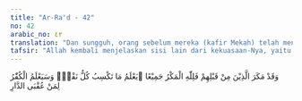 ```yaml
---
title: "Ar-Ra'd - 42"
no: 42
arabic_no: ٤٢
translation: "Dan sungguh, orang sebelum mereka (kafir Mekah) telah mengadakan tipu daya, tetapi semua tipu daya itu dalam kekuasaan Allah. Dia mengetahui apa yang diusahakan oleh setiap orang, dan orang yang ingkar kepada Tuhan akan mengetahui untuk siapa tempat kesudahan (yang baik)."
tafsir: "Allah kembali menjelaskan sisi lain dari kekuasaan-Nya, yaitu dalam menghadapi tipu daya yang dilakukan oleh kaum kafir Mekah terhadap Rasulullah dan kaum Muslimin. Allah menjelaskan bahwa orang-orang kafir sebelum masa Rasulullah juga telah melakukan tipu daya terhadap para rasul-Nya. Tetapi semua tipu daya mereka itu berada di bawah kekuasaan Allah sehingga tidak akan membinasakan agama dan rasul-Nya. Allah senantiasa mengetahui lebih dulu apa saja yang diperbuat oleh setiap makhluk-Nya.\n\nDari sini dapat dipahami bahwa jika tipu daya orang-orang kafir terhadap para rasul Allah sebelumnya berada di bawah kekuasaan Allah, tentulah tipu daya kaum kafir Mekah terhadap Nabi Muhammad dan kaum Muslimin juga berada di bawah kekuasaan Allah. Dengan demikian, tipu daya tersebut tidak akan berhasil membinasakan Rasulullah dan kaum Muslimin, dan tidak akan mampu menghalangi penyebaran agama Islam.\n\nPada akhir ayat ini, Allah menegaskan bahwa orang kafir pasti akan mengetahui kelak bahwa yang berhak untuk memperoleh tempat tinggal terakhir dan abadi yang penuh kenikmatan hanyalah mereka yang beriman dan beramal saleh."
---
```


وَقَدْ مَكَرَ الَّذِيْنَ مِنْ قَبْلِهِمْ فَلِلّٰهِ الْمَكْرُ جَمِيْعًا ۗيَعْلَمُ مَا تَكْسِبُ كُلُّ نَفْسٍۗ وَسَيَعْلَمُ الْكُفّٰرُ لِمَنْ عُقْبَى الدَّارِ 
